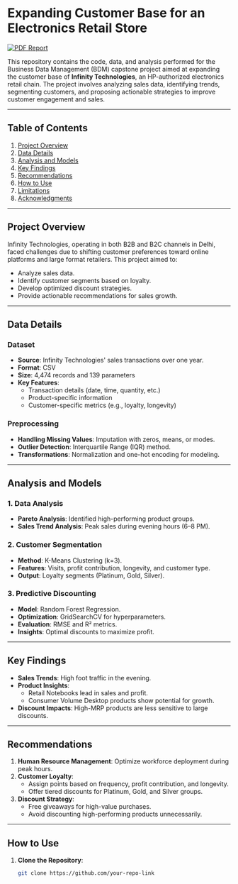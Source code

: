 # Expanding Customer Base for an Electronics Retail Store

[![PDF Report](https://img.shields.io/badge/View-PDF_Report-blue)](link_to_your_pdf_report)

This repository contains the code, data, and analysis performed for the Business Data Management (BDM) capstone project aimed at expanding the customer base of **Infinity Technologies**, an HP-authorized electronics retail chain. The project involves analyzing sales data, identifying trends, segmenting customers, and proposing actionable strategies to improve customer engagement and sales.

---

## Table of Contents

1. [Project Overview](#project-overview)
2. [Data Details](#data-details)
3. [Analysis and Models](#analysis-and-models)
4. [Key Findings](#key-findings)
5. [Recommendations](#recommendations)
6. [How to Use](#how-to-use)
7. [Limitations](#limitations)
8. [Acknowledgments](#acknowledgments)

---

## Project Overview

Infinity Technologies, operating in both B2B and B2C channels in Delhi, faced challenges due to shifting customer preferences toward online platforms and large format retailers. This project aimed to:
- Analyze sales data.
- Identify customer segments based on loyalty.
- Develop optimized discount strategies.
- Provide actionable recommendations for sales growth.

---

## Data Details

### Dataset
- **Source**: Infinity Technologies' sales transactions over one year.
- **Format**: CSV
- **Size**: 4,474 records and 139 parameters
- **Key Features**:
  - Transaction details (date, time, quantity, etc.)
  - Product-specific information
  - Customer-specific metrics (e.g., loyalty, longevity)

### Preprocessing
- **Handling Missing Values**: Imputation with zeros, means, or modes.
- **Outlier Detection**: Interquartile Range (IQR) method.
- **Transformations**: Normalization and one-hot encoding for modeling.

---

## Analysis and Models

### 1. Data Analysis
- **Pareto Analysis**: Identified high-performing product groups.
- **Sales Trend Analysis**: Peak sales during evening hours (6–8 PM).

### 2. Customer Segmentation
- **Method**: K-Means Clustering (k=3).
- **Features**: Visits, profit contribution, longevity, and customer type.
- **Output**: Loyalty segments (Platinum, Gold, Silver).

### 3. Predictive Discounting
- **Model**: Random Forest Regression.
- **Optimization**: GridSearchCV for hyperparameters.
- **Evaluation**: RMSE and R² metrics.
- **Insights**: Optimal discounts to maximize profit.

---

## Key Findings

- **Sales Trends**: High foot traffic in the evening.
- **Product Insights**:
  - Retail Notebooks lead in sales and profit.
  - Consumer Volume Desktop products show potential for growth.
- **Discount Impacts**: High-MRP products are less sensitive to large discounts.

---

## Recommendations

1. **Human Resource Management**: Optimize workforce deployment during peak hours.
2. **Customer Loyalty**:
   - Assign points based on frequency, profit contribution, and longevity.
   - Offer tiered discounts for Platinum, Gold, and Silver groups.
3. **Discount Strategy**:
   - Free giveaways for high-value purchases.
   - Avoid discounting high-performing products unnecessarily.

---

## How to Use

1. **Clone the Repository**:
   ```bash
   git clone https://github.com/your-repo-link
